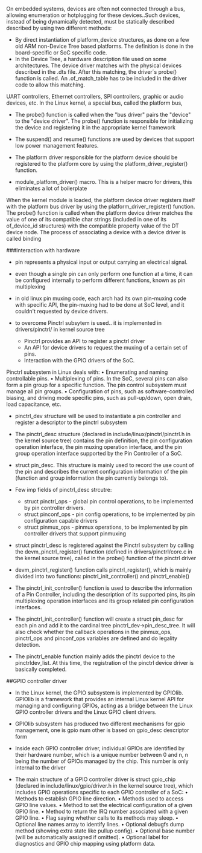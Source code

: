 On embedded systems, devices are often not connected through a bus, allowing enumeration
or hotplugging for these devices..Such devices, instead of being dynamically detected, 
must be statically described described by using two different methods:

 - By direct instantiation of platform_device structures, as done on a few old ARM
   non-Device Tree based platforms. The definition is done in the board-specific or SoC
   specific code.
 - In the Device Tree, a hardware description file used on some architectures. The device
   driver matches with the physical devices described in the .dts file. After this matching, the
   driver´s probe() function is called. An .of_match_table has to be included in the driver code
   to allow this matching.

UART controllers, Ethernet controllers, SPI controllers, graphic or audio devices, etc. 
In the Linux kernel, a special bus, called the platform bus, 

- The probe() function is called when the "bus driver" pairs the "device" to the "device driver". 
  The probe() function is responsible for initializing the device and registering it in the 
  appropriate kernel framework
- The suspend() and resume() functions are used by devices that support low power management features.

- The platform driver responsible for the platform device should be registered to the platform 
  core by using the platform_driver_register() function.
- module_platform_driver() macro. This is a helper macro for drivers, this eliminates a lot of boilerplate 

When the kernel module is loaded, the platform device driver registers itself with the platform 
bus driver by using the platform_driver_register() function. The probe() function is called when 
the platform device driver matches the value of one of its compatible char strings (included in 
one of its of_device_id structures) with the compatible property value of the DT device node. 
The process of associating a device with a device driver is called binding

###Interaction with hardware
- pin represents a physical input or output carrying an electrical signal.
- even though a single pin can only perform one function at a time, it can be configured internally
  to perform different functions, known as pin multiplexing

- in old linux pin muxing code, each arch had its own pin-muxing code with specific API, the pin-muxing
  had to be done at SoC level, and it couldn't requested by device drivers.
- to overcome Pinctrl subsytem is used.. it is implemented in drivers/pinctrl/ in kernel source tree
  - Pinctrl provides an API to register a pinctrl driver
  - An API for device drivers to request the muxing of a certain set of pins.
  - Interaction with the GPIO drivers of the SoC.


Pinctrl subsystem in Linux deals with:
• Enumerating and naming controllable pins.
• Multiplexing of pins. In the SoC, several pins can also form a pin group for a specific
  function. The pin control subsystem must manage all pin groups.
• Configuration of pins, such as software-controlled biasing, and driving mode specific pins,
  such as pull-up/down, open drain, load capacitance, etc.

- pinctrl_dev structure will be used to instantiate a pin controller and register a descriptor
  to the pinctrl subsystem
- The pinctrl_desc structure (declared in include/linux/pinctrl/pinctrl.h
  in the kernel source tree) contains the pin definition, the pin configuration operation interface,
  the pin muxing operation interface, and the pin group operation interface supported by the Pin
  Controller of a SoC.
- struct pin_desc. This structure is mainly used to record the use count of the pin and describes 
  the current configuration information of the pin (function and group information the pin currently belongs to).


- Few imp fields of pinctrl_desc strcutre:
  - struct pinctrl_ops - global pin control operations, to be implemented by pin controller drivers.
  - struct pinconf_ops - pin config operations, to be implemented by pin configuration capable drivers
  - struct pinmux_ops - pinmux operations, to be implemented by pin controller drivers that support pinmuxing

- struct pinctrl_desc is registered against the Pinctrl subsystem by calling the devm_pinctrl_register() 
  function (defined in drivers/pinctrl/core.c in the kernel source tree), called in the probe() function of the pinctrl driver
- devm_pinctrl_register() function calls pinctrl_register(), which is mainly divided into two
  functions: pinctrl_init_controller() and pinctrl_enable()

- The pinctrl_init_controller() function is used to describe the information of a Pin Controller,
  including the description of its supported pins, its pin multiplexing operation interfaces and its
  group related pin configuration interfaces.
- The pinctrl_init_controller() function will create a struct pin_desc for each pin and add it to the 
  cardinal tree pinctrl_dev->pin_desc_tree. It will also check whether the callback operations in the 
  pinmux_ops, pinctrl_ops and pinconf_ops variables are defined and do legality detection.
- The pinctrl_enable function mainly adds the pinctrl device to the pinctrldev_list. At this time, the
  registration of the pinctrl device driver is basically completed.


##GPIO controller driver
- In the Linux kernel, the GPIO subsystem is implemented by GPIOlib. GPIOlib is a framework that
  provides an internal Linux kernel API for managing and configuring GPIOs, acting as a bridge
  between the Linux GPIO controller drivers and the Linux GPIO client drivers.
- GPIOlib subsystem has produced two different mechanisms for gpio management, one is gpio num
  other is based on gpio_desc descriptor form
- Inside each GPIO controller driver, individual GPIOs are identified by their hardware number,
  which is a unique number between 0 and n, n being the number of GPIOs managed by the chip.
  This number is only internal to the driver

- The main structure of a GPIO controller driver is struct gpio_chip (declared in include/linux/gpio/driver.h 
  in the kernel source tree), which includes GPIO operations specific to each GPIO controller of a SoC:
  • Methods to establish GPIO line direction.
  • Methods used to access GPIO line values.
  • Method to set the electrical configuration of a given GPIO line.
  • Method to return the IRQ number associated with a given GPIO line.
  • Flag saying whether calls to its methods may sleep.
  • Optional line names array to identify lines.
  • Optional debugfs dump method (showing extra state like pullup config).
  • Optional base number (will be automatically assigned if omitted).
  • Optional label for diagnostics and GPIO chip mapping using platform data.






